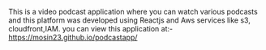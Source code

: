 This is a video podcast application where you can watch various podcasts and this platform was developed using Reactjs and Aws services like s3, cloudfront,IAM.
you can view this application at:-
https://mosin23.github.io/podcastapp/
